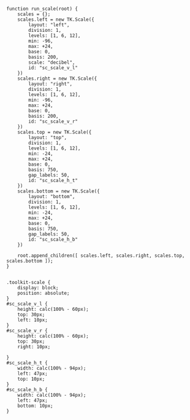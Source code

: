     function run_scale(root) {
        scales = {};
        scales.left = new TK.Scale({
            layout: "left",
            division: 1,
            levels: [1, 6, 12],
            min: -96,
            max: +24,
            base: 0,
            basis: 200,
            scale: "decibel",
            id: "sc_scale_v_l"
        })
        scales.right = new TK.Scale({
            layout: "right",
            division: 1,
            levels: [1, 6, 12],
            min: -96,
            max: +24,
            base: 0,
            basis: 200,
            id: "sc_scale_v_r"
        })
        scales.top = new TK.Scale({
            layout: "top",
            division: 1,
            levels: [1, 6, 12],
            min: -24,
            max: +24,
            base: 0,
            basis: 750,
            gap_labels: 50,
            id: "sc_scale_h_t"
        })
        scales.bottom = new TK.Scale({
            layout: "bottom",
            division: 1,
            levels: [1, 6, 12],
            min: -24,
            max: +24,
            base: 0,
            basis: 750,
            gap_labels: 50,
            id: "sc_scale_h_b"
        })

        root.append_children([ scales.left, scales.right, scales.top, scales.bottom ]);
    }
<pre class='css prettyprint source'><code>
.toolkit-scale {
    display: block;
    position: absolute;
}
#sc_scale_v_l {
    height: calc(100% - 60px);
    top: 30px;
    left: 10px;
}
#sc_scale_v_r {
    height: calc(100% - 60px);
    top: 30px;
    right: 10px;
    
}
#sc_scale_h_t {
    width: calc(100% - 94px);
    left: 47px;
    top: 10px;
}
#sc_scale_h_b {
    width: calc(100% - 94px);
    left: 47px;
    bottom: 10px;
}
</code></pre>
<script> prepare_example(); </script>
